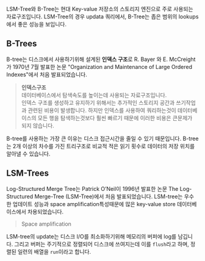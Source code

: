 LSM-Tree와 B-Tree는 현대 Key-value 저장소의 스토리지 엔진으로 주로 사용되는 자료구조입니다. LSM-Tree의 경우 updata 쿼리에서, B-Tree는 좁은 범위의 lookups에서 좋은 성능을 보입니다.

## B-Trees
B-tree는 디스크에서 사용하기위해 설계된 **인덱스 구조**로 R. Bayer 와 E. McCreight가 1970년 7월 발표한 논문 "Organization and Maintenance of Large Ordered Indexes"에서 처음 발표되었습니다.

>**인덱스구조**  
> 데이터베이스에서 탐색속도를 높이는데 사용되는 자료구조입니다.  
> 인덱스 구조를 생성하고 유지하기 위해서는 추가적인 스토리지 공간과 쓰기작업과 관련된 비용이 발생합니다. 하지만 인덱스를 사용하여 쿼리하는것이 데이터베이스의 모든 행을 탐색하는것보다 훨씬 빠르기 때문에 이러한 비용은 큰문제가 되지 않습니다.

B-tree를 사용하는 가장 큰 이유는 디스크 접근시간을 줄일 수 있기 때문입니다. B-tree는 2개 이상의 차수를 가진 트리구조로 비교적 적은 읽기 횟수로 데이터의 저장 위치를 알아낼 수 있습니다.  



## LSM-Trees
Log-Structured Merge Tree는 Patrick O’Neil이 1996년 발표한 논문 The Log-Structured Merge-Tree (LSM-Tree)에서 처음 발표되었습니다. LSM-tree는 우수한 업데이트 성능과 space amplification특성때문에 많은 key-value store 데이터베이스에서 차용되었습니다.

> Space amplification
> 

LSM-tree의 update는 디스크 I/O를 최소화하기위해 메모리의 버퍼에 log를 남깁니다. 그리고 버퍼는 주기적으로 정렬되어 디스크에 쓰여지는데 이를 `flush`라고 하며, 정렬된 일련의 배열을 `run`이라고 합니다.
